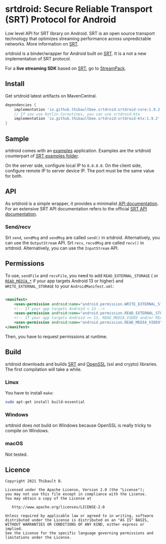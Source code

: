 # srtdroid: Secure Reliable Transport (SRT) Protocol for Android

Low level API for SRT library on Android. SRT is an open source transport technology that optimizes
streaming performance across unpredictable networks. More information
on [SRT](https://github.com/Haivision/srt).

srtdroid is a binder/wrapper for Android built on [SRT](https://github.com/Haivision/srt). It is a
not a new implementation of SRT protocol.

For a **live streaming SDK** based on [SRT](https://github.com/Haivision/srt), go
to [StreamPack](https://github.com/ThibaultBee/StreamPack).

## Install

Get srtdroid latest artifacts on MavenCentral.

```gradle
dependencies {
    implementation 'io.github.thibaultbee.srtdroid:srtdroid-core:1.9.2'
    // If you use Kotlin Coroutines, you can use srtdroid-ktx
    implementation 'io.github.thibaultbee.srtdroid:srtdroid-ktx:1.9.2'
}
```

## Sample

srtdroid comes with an [examples](https://github.com/ThibaultBee/srtdroid/tree/master/examples)
application. Examples are the srtdroid counterpart
of [SRT examples folder](https://github.com/Haivision/srt/tree/master/examples).

On the server side, configure local IP to `0.0.0.0`. On the client side, configure remote IP to
server device IP. The port must be the same value for both.

## API

As srtdroid is a simple wrapper, it provides a
minimalist [API documentation](https://thibaultbee.github.io/srtdroid/). For an extensive
SRT API documentation refers to the
official [SRT API documentation](https://github.com/Haivision/srt/blob/master/docs/).

### Send/recv

Srt `send`, `sendMsg` and `sendMsg` are called `send()` in srtdroid. Alternatively, you can use
the `OutputStream` API. Srt `recv`, `recvdMsg` are called `recv()` in srtdroid. Alternatively, you
can use the `InputStream` API.

## Permissions

To use, `sendFile` and `recvFile`, you need to add `READ_EXTERNAL_STORAGE` (
or [
`READ_MEDIA_*`](https://developer.android.com/about/versions/13/behavior-changes-13#granular-media-permissions)
if your app targets Android 13 or higher)
and `WRITE_EXTERNAL_STORAGE` to your `AndroidManifest.xml`:

```xml

<manifest>
    <uses-permission android:name="android.permission.WRITE_EXTERNAL_STORAGE" />
    <!-- If your app targets Android < 13 -->
    <uses-permission android:name="android.permission.READ_EXTERNAL_STORAGE" />
    <!-- If your app targets Android >= 13, READ_MEDIA_VIDEO and/or READ_MEDIA_IMAGES and/or READ_MEDIA_AUDIO -->
    <uses-permission android:name="android.permission.READ_MEDIA_VIDEO" />
</manifest>
```

Then, you have to request permissions at runtime.

## Build

srtdroid downloads and builds [SRT](https://github.com/Haivision/srt)
and [OpenSSL](https://www.openssl.org) (ssl and crypto) libraries. The first compilation will take a
while.

### Linux

You have to install `make`:

```bash
sudo apt-get install build-essential
```

### Windows

srtdroid does not build on Windows because OpenSSL is really tricky to compile on Windows.

### macOS

Not tested.

## Licence

    Copyright 2021 Thibault B.

    Licensed under the Apache License, Version 2.0 (the "License");
    you may not use this file except in compliance with the License.
    You may obtain a copy of the License at

       http://www.apache.org/licenses/LICENSE-2.0

    Unless required by applicable law or agreed to in writing, software
    distributed under the License is distributed on an "AS IS" BASIS,
    WITHOUT WARRANTIES OR CONDITIONS OF ANY KIND, either express or implied.
    See the License for the specific language governing permissions and
    limitations under the License.
